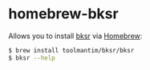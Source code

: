 # homebrew-bksr

Allows you to install [bksr](https://github.com/toolmantim/bksr) via [Homebrew](https://brew.sh):

```bash
$ brew install toolmantim/bksr/bksr
$ bksr --help
```
